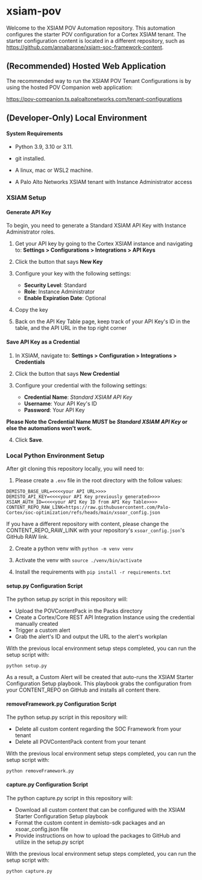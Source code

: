 # xsiam-pov

Welcome to the XSIAM POV Automation repository. This automation configures the starter POV configuration for a
Cortex XSIAM tenant. The starter configuration content is located in a different repository, such as 
https://github.com/annabarone/xsiam-soc-framework-content.


## (Recommended) Hosted Web Application

The recommended way to run the XSIAM POV Tenant Configurations is by using the hosted POV Companion web application:

https://pov-companion.ts.paloaltonetworks.com/tenant-configurations


## (Developer-Only) Local Environment

#### System Requirements 

* Python 3.9, 3.10 or 3.11.

* git installed.

* A linux, mac or WSL2 machine.

* A Palo Alto Networks XSIAM tenant with Instance Administrator access

### XSIAM Setup

#### Generate API Key

To begin, you need to generate a Standard XSIAM API Key with Instance Administrator roles. 

1. Get your API key by going to the Cortex XSIAM instance and navigating to:
        **Settings > Configurations > Integrations > API Keys**

2. Click the button that says **New Key**

3. Configure your key with the following settings: 

    * **Security Level**: Standard
    * **Role**: Instance Administrator
    * **Enable Expiration Date**: Optional

4. Copy the key

5. Back on the API Key Table page, keep track of your API Key's ID in the table, and the API URL in the top right corner


#### Save API Key as a Credential 

1. In XSIAM, navigate to: 
        **Settings > Configuration > Integrations > Credentials**

2. Click the button that says **New Credential**

3. Configure your credential with the following settings: 

   * **Credential Name**: _Standard XSIAM API Key_
   * **Username**: Your API Key's ID
   * **Password**: Your API Key

**Please Note the Credential Name MUST be _Standard XSIAM API Key_ or else the automations won't work.**

4. Click **Save**.


### Local Python Environment Setup

After git cloning this repository locally, you will need to:

1. Please create a `.env` file in the root directory with the follow values: 

```shell
DEMISTO_BASE_URL=<<<<your API URL>>>>
DEMISTO_API_KEY=<<<<your API Key previously generated>>>>
XSIAM_AUTH_ID=<<<<your API Key ID from API Key Table>>>>
CONTENT_REPO_RAW_LINK=https://raw.githubusercontent.com/Palo-Cortex/soc-optimization/refs/heads/main/xsoar_config.json
```

If you have a different repository with content, please change the CONTENT_REPO_RAW_LINK with your repository's 
`xsoar_config.json`'s GitHub RAW link.

2. Create a python venv with `python -m venv venv`

3. Activate the venv with `source ./venv/bin/activate`

4. Install the requirements with `pip install -r requirements.txt`

#### setup.py Configuration Script

The python setup.py script in this repository will:

* Upload the POVContentPack in the Packs directory 
* Create a Cortex/Core REST API Integration Instance using the credential manually created 
* Trigger a custom alert 
* Grab the alert's ID and output the URL to the alert's workplan

With the previous local environment setup steps completed, you can run the setup script with: 

```shell
python setup.py
```

As a result, a Custom Alert will be created that auto-runs the XSIAM Starter Configuration Setup playbook. This playbook
grabs the configuration from your CONTENT_REPO on GitHub and installs all content there. 


#### removeFramework.py Configuration Script

The python setup.py script in this repository will:

* Delete all custom content regarding the SOC Framework from your tenant
* Delete all POVContentPack content from your tenant 

With the previous local environment setup steps completed, you can run the setup script with: 

```shell
python removeFramework.py
```


#### capture.py Configuration Script

The python capture.py script in this repository will:

* Download all custom content that can be configured with the XSIAM Starter Configuration Setup playbook 
* Format the custom content in demisto-sdk packages and an xsoar_config.json file
* Provide instructions on how to upload the packages to GitHub and utilize in the setup.py script

With the previous local environment setup steps completed, you can run the setup script with: 

```shell
python capture.py
```

